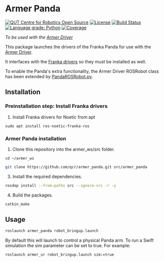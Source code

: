 # Armer Panda
[![QUT Centre for Robotics Open Source](https://github.com/qcr/qcr.github.io/raw/master/misc/badge.svg)](https://qcr.github.io)
[![License](https://img.shields.io/github/license/qcr/armer)](./LICENSE.txt)
[![Build Status](https://github.com/qcr/armer/workflows/Build/badge.svg?branch=master)](https://github.com/qcr/armer/actions?query=workflow%3ABuild)
[![Language grade: Python](https://img.shields.io/lgtm/grade/python/g/qcr/armer.svg?logo=lgtm&logoWidth=18)](https://lgtm.com/projects/g/qcr/armer/context:python)
[![Coverage](https://codecov.io/gh/qcr/armer/branch/master/graph/badge.svg)](https://codecov.io/gh/qcr/armer)



*To be used with the [Armer Driver](https://github.com/qcr/armer)*

This package launches the drivers of the Franka Panda for use with the [Armer Driver](https://github.com/qcr/armer).

It interfaces with the [Franka drivers](https://github.com/frankaemika/franka_ros) so they must be installed as well.

To enable the Panda's extra functionality, the Armer Driver ROSRobot class has been extended by [PandaROSRobot.py](https://github.com/qcr/armer_panda/blob/main/armer_panda/robots/PandaROSRobot.py). 

## Installation

### Preinstallation step: Install Franka drivers
1. Install Franka drivers for Noetic from apt
```
sudo apt install ros-noetic-franka-ros
```

### Armer Panda installation
1. Clone this repository into the armer_ws/src folder.

```
cd ~/armer_ws
```
```sh
git clone https://github.com/qcr/armer_panda.git src/armer_panda
```
3. Install the required dependencies.
```sh
rosdep install --from-paths src --ignore-src -r -y 
```
4. Build the packages.
```sh
catkin_make 
```

## Usage
```sh
roslaunch armer_panda robot_bringup.launch 
```
 By default this will launch to control a physical Panda arm. To run a Swift simulation the sim parameter can be set to true. For example:

```sh
roslaunch armer_ur robot_bringup.launch sim:=true 
```
